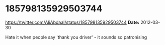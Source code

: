 # 185798135929503744
https://twitter.com/AliAbdaal/status/185798135929503744
**Date:** 2012-03-30

Hate it when people say 'thank you driver' - it sounds so patronising
